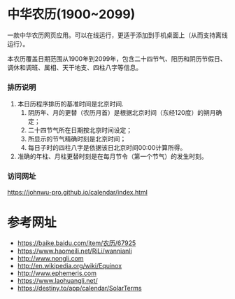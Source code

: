 # 中华农历(1900~2099)

一款中华农历网页应用。可以在线运行，更适于添加到手机桌面上（从而支持离线运行）。

本农历覆盖日期范围从1900年到2099年，包含二十四节气、阳历和阴历节假日、调休和调班、属相、天干地支、四柱八字等信息。

### 排历说明
1. 本日历程序排历的基准时间是北京时间.
   1. 阴历年、月的更替（农历月首）是根据北京时间（东经120度）的朔月确定；
   1. 二十四节气所在日期按北京时间设定；
   1. 所显示的节气精确时刻是北京时间；
   1. 每日子时的四柱八字是依据该日北京时间00:00计算所得。
1. 准确的年柱、月柱更替时刻是在每月节令（第一个节气）的发生时刻。

### 访问网址
https://johnwu-pro.github.io/calendar/index.html

# 参考网址
+ https://baike.baidu.com/item/农历/67925
+ https://www.haomeili.net/RiLi/wannianli
+ http://www.nongli.com
+ http://en.wikipedia.org/wiki/Equinox
+ http://www.ephemeris.com
+ https://www.laohuangli.net/
+ https://destiny.to/app/calendar/SolarTerms
